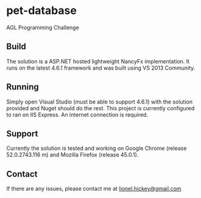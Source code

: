 # pet-database
AGL Programming Challenge
## Build
The solution is a ASP.NET hosted lightweight NancyFx implementation. It runs on the latest 4.6.1 framework and was built using VS 2013 Community.
## Running
Simply open Visual Studio (must be able to support 4.6.1) with the solution provided and Nuget should do the rest. This project is currently configured to ran on IIS Express. An internet connection is required. 
## Support
Currently the solution is tested and working on Google Chrome (release 52.0.2743.116 m) and Mozilla Firefox (release 45.0.1).
## Contact
If there are any issues, please contact me at lionel.hickey@gmail.com